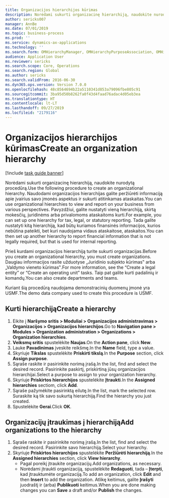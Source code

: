```yaml
---
title: Organizacijos hierarchijos kūrimas
description: Norėdami sukurti organizacinę hierarchiją, naudokite nurodytą procedūrą.
author: sericks007
manager: AnnBe
ms.date: 07/01/2019
ms.topic: business-process
ms.prod: ''
ms.service: dynamics-ax-applications
ms.technology: ''
ms.search.form: OMHierarchyManager, OMHierarchyPurposeAssociation, OMHierarchySelection, HierarchyDesigner
audience: Application User
ms.reviewer: sericks
ms.search.scope: Core, Operations
ms.search.region: Global
ms.author: sericks
ms.search.validFrom: 2016-06-30
ms.dyn365.ops.version: Version 7.0.0
ms.openlocfilehash: 48c8564694b22a5110341d853a79096fbe805c91
ms.sourcegitcommit: 3ba95d50b8262fa0f43d4faad76adac4d05eb3ea
ms.translationtype: HT
ms.contentlocale: lt-LT
ms.lasthandoff: 09/27/2019
ms.locfileid: "2179116"
---
```

# <a name="create-an-organization-hierarchy"></a><span data-ttu-id="279f8-103">Organizacijos hierarchijos kūrimas</span><span class="sxs-lookup"><span data-stu-id="279f8-103">Create an organization hierarchy</span></span>

[!include [task guide banner](../../includes/task-guide-banner.md)]

<span data-ttu-id="279f8-104">Norėdami sukurti organizacinę hierarchiją, naudokite nurodytą procedūrą.</span><span class="sxs-lookup"><span data-stu-id="279f8-104">Use the following procedure to create an organizational hierarchy.</span></span> <span data-ttu-id="279f8-105">Naudodami organizacijos hierarchijas galite peržiūrėti informaciją apie įvairius savo įmonės aspektus ir sukurti atitinkamas ataskaitas.</span><span class="sxs-lookup"><span data-stu-id="279f8-105">You can use organizational hierarchies to view and report on your business from various perspectives.</span></span> <span data-ttu-id="279f8-106">Pavyzdžiui, galite nustatyti vieną hierarchiją, skirtą mokesčių, juridinėms arba privalomoms ataskaitoms kurti.</span><span class="sxs-lookup"><span data-stu-id="279f8-106">For example, you can set up one hierarchy for tax, legal, or statutory reporting.</span></span> <span data-ttu-id="279f8-107">Tada galite nustatyti kitą hierarchiją, kad būtų kuriamos finansinės informacijos, kurios nebūtina pateikti, bet kuri naudojama vidaus ataskaitose, ataskaitos.</span><span class="sxs-lookup"><span data-stu-id="279f8-107">You can then set up another hierarchy to report financial information that is not legally required, but that is used for internal reporting.</span></span> 

<span data-ttu-id="279f8-108">Prieš kurdami organizacijos hierarchiją turite sukurti organizacijas.</span><span class="sxs-lookup"><span data-stu-id="279f8-108">Before you create an organizational hierarchy, you must create organizations.</span></span> <span data-ttu-id="279f8-109">Daugiau informacijos rasite užduotyse „Juridinio subjekto kūrimas‟ arba „Valdymo vieneto kūrimas‟.</span><span class="sxs-lookup"><span data-stu-id="279f8-109">For more information, see the “Create a legal entity” or “Create an operating unit” tasks.</span></span> <span data-ttu-id="279f8-110">Taip pat galite kurti padalinių ir komandų.</span><span class="sxs-lookup"><span data-stu-id="279f8-110">You can also create departments and teams.</span></span> 

<span data-ttu-id="279f8-111">Kuriant šią procedūrą naudojama demonstracinių duomenų įmonė yra USMF.</span><span class="sxs-lookup"><span data-stu-id="279f8-111">The demo data company used to create this procedure is USMF.</span></span>

## <a name="create-a-hierarchy"></a><span data-ttu-id="279f8-112">Kurti hierarchiją</span><span class="sxs-lookup"><span data-stu-id="279f8-112">Create a hierarchy</span></span>
1. <span data-ttu-id="279f8-113">Eikite į **Naršymo sritis > Moduliai > Organizacijos administravimas > Organizacijos > Organizacijos hierarchijos**.</span><span class="sxs-lookup"><span data-stu-id="279f8-113">Go to **Navigation pane > Modules > Organization administration > Organizations > Organization hierarchies**.</span></span>
2. <span data-ttu-id="279f8-114">**Veiksmų sritis** spustelėkite **Naujas**.</span><span class="sxs-lookup"><span data-stu-id="279f8-114">On the **Action pane**, click **New**.</span></span>
3. <span data-ttu-id="279f8-115">Lauke **Pavadinimas** įveskite reikšmę.</span><span class="sxs-lookup"><span data-stu-id="279f8-115">In the **Name** field, type a value.</span></span>
4. <span data-ttu-id="279f8-116">Skyriuje **Tikslas** spustelėkite **Priskirti tikslą**.</span><span class="sxs-lookup"><span data-stu-id="279f8-116">In the **Purpose** section, click **Assign purpose**.</span></span>
5. <span data-ttu-id="279f8-117">Sąraše raskite ir pasirinkite norimą įrašą.</span><span class="sxs-lookup"><span data-stu-id="279f8-117">In the list, find and select the desired record.</span></span> <span data-ttu-id="279f8-118">Pasirinkite paskirtį, priskirtiną jūsų organizacijos hierarchijai.</span><span class="sxs-lookup"><span data-stu-id="279f8-118">Select a purpose to assign to your organization hierarchy.</span></span>  
6. <span data-ttu-id="279f8-119">Skyriuje **Priskirtos hierarchijos** spustelėkite **Įtraukti**.</span><span class="sxs-lookup"><span data-stu-id="279f8-119">In the **Assigned hierarchies** sectiom, click **Add**.</span></span>
7. <span data-ttu-id="279f8-120">Sąraše pažymėkite pasirinktą eilutę.</span><span class="sxs-lookup"><span data-stu-id="279f8-120">In the list, mark the selected row.</span></span> <span data-ttu-id="279f8-121">Suraskite ką tik savo sukurtą hierarchiją.</span><span class="sxs-lookup"><span data-stu-id="279f8-121">Find the hierarchy you just created.</span></span>  
8. <span data-ttu-id="279f8-122">Spustelėkite **Gerai**.</span><span class="sxs-lookup"><span data-stu-id="279f8-122">Click **OK**.</span></span>

## <a name="add-organizations-to-the-hierarchy"></a><span data-ttu-id="279f8-123">Organizacijų įtraukimas į hierarchiją</span><span class="sxs-lookup"><span data-stu-id="279f8-123">Add organizations to the hierarchy</span></span>
1. <span data-ttu-id="279f8-124">Sąraše raskite ir pasirinkite norimą įrašą.</span><span class="sxs-lookup"><span data-stu-id="279f8-124">In the list, find and select the desired record.</span></span> <span data-ttu-id="279f8-125">Pasirinkite savo hierarchiją.</span><span class="sxs-lookup"><span data-stu-id="279f8-125">Select your hierarchy.</span></span>  
2. <span data-ttu-id="279f8-126">Skyriuje **Priskirtos hierarchijos** spustelėkite **Peržiūrėti hierarchiją**.</span><span class="sxs-lookup"><span data-stu-id="279f8-126">In the **Assigned hierarchies** section, click **View hierarchy**.</span></span>
    - <span data-ttu-id="279f8-127">Pagal poreikį įtraukite organizacijų.</span><span class="sxs-lookup"><span data-stu-id="279f8-127">Add organizations, as necessary.</span></span>  
    - <span data-ttu-id="279f8-128">Norėdami įtraukti organizaciją, spustelėkite **Redaguoti**, tada – **Įterpti**, kad įtrauktumėte organizaciją.</span><span class="sxs-lookup"><span data-stu-id="279f8-128">To add an organization, click **Edit** and then **Insert** to add the organization.</span></span> <span data-ttu-id="279f8-129">Atlikę keitimus, galite **Įrašyti** juodraštį ir (arba) **Publikuoti** keitimus.</span><span class="sxs-lookup"><span data-stu-id="279f8-129">When you are done making changes you can **Save** a draft and/or **Publish** the changes.</span></span>  

